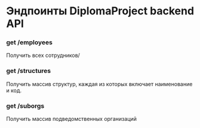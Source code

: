 # Эндпоинты DiplomaProject backend API


### get /employees

Получить всех сотрудников/


### get /structures

Получить массив структур, каждая из которых включает наименование и код.

### get /suborgs

Получить массив подведомственных организаций